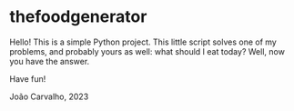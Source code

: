 # thefoodgenerator
Hello! This is a simple Python project.
This little script solves one of my problems, and probably yours as well: what should I eat today?
Well, now you have the answer.

Have fun!

João Carvalho, 2023
